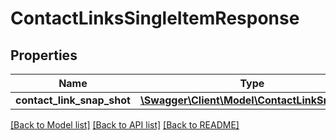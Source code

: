 # ContactLinksSingleItemResponse

## Properties
Name | Type | Description | Notes
------------ | ------------- | ------------- | -------------
**contact_link_snap_shot** | [**\Swagger\Client\Model\ContactLinkSnapShot**](ContactLinkSnapShot.md) |  | [optional] 

[[Back to Model list]](../README.md#documentation-for-models) [[Back to API list]](../README.md#documentation-for-api-endpoints) [[Back to README]](../README.md)


